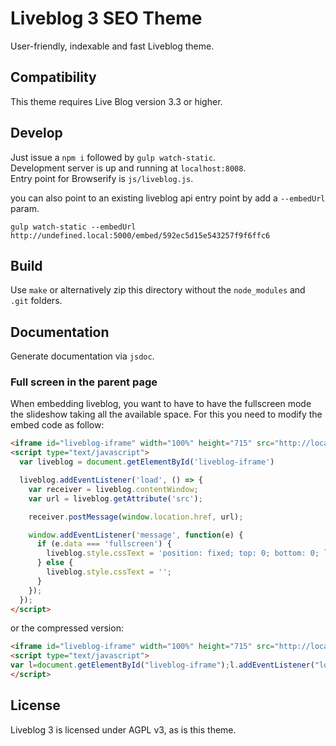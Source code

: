 # Liveblog 3 SEO Theme

User-friendly, indexable and fast Liveblog theme. 

## Compatibility
This theme requires Live Blog version 3.3 or higher. 

## Develop

Just issue a `npm i` followed by `gulp watch-static`.    
Development server is up and running at `localhost:8008`.    
Entry point for Browserify is `js/liveblog.js`.

you can also point to an existing liveblog api entry point by add a `--embedUrl` param.

```shell
gulp watch-static --embedUrl http://undefined.local:5000/embed/592ec5d15e543257f9f6ffc6
```

## Build

Use `make` or alternatively zip this directory without the `node_modules` and `.git` folders.

## Documentation

Generate documentation via `jsdoc`.

### Full screen in the parent page

When embedding liveblog, you want to have to have the fullscreen mode the slideshow taking all the available space. For this you need to modify the embed code as follow:

```html
<iframe id="liveblog-iframe" width="100%" height="715" src="http://localhost:8008/" frameborder="0" allowfullscreen></iframe>
<script type="text/javascript">
  var liveblog = document.getElementById('liveblog-iframe')

  liveblog.addEventListener('load', () => {
    var receiver = liveblog.contentWindow;
    var url = liveblog.getAttribute('src');

    receiver.postMessage(window.location.href, url);

    window.addEventListener('message', function(e) {
      if (e.data === 'fullscreen') {
        liveblog.style.cssText = 'position: fixed; top: 0; bottom: 0; left: 0; right: 0; width: 100%; height: 100%';
      } else {
        liveblog.style.cssText = '';
      }
    });
  });
</script>
```

or the compressed version:

```html
<iframe id="liveblog-iframe" width="100%" height="715" src="http://localhost:8008/" frameborder="0" allowfullscreen></iframe>
<script type="text/javascript">
var l=document.getElementById("liveblog-iframe");l.addEventListener("load",function(){var t=l.contentWindow,e=l.getAttribute("src");t.postMessage(window.location.href,e),window.addEventListener("message",function(t){"fullscreen"===t.data?l.style.cssText="position:fixed;top:0;bottom:0;left:0;right:0;width:100%;height: 100%":l.style.cssText=""})});
</script>
```

## License

Liveblog 3 is licensed under AGPL v3, as is this theme.
